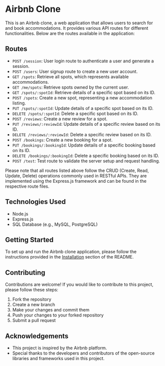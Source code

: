 # Airbnb Clone

This is an Airbnb clone, a web application that allows users to search for and book accommodations. It provides various API routes for different functionalities. Below are the routes available in the application:

## Routes

- `POST /session`: User login route to authenticate a user and generate a session.
- `POST /users`: User signup route to create a new user account.
- `GET /spots`: Retrieve all spots, which represents available accommodations.
- `GET /me/spots`: Retrieve spots owned by the current user.
- `GET /spots/:spotId`: Retrieve details of a specific spot based on its ID.
- `POST /spots`: Create a new spot, representing a new accommodation listing.
- `PUT /spots/:spotId`: Update details of a specific spot based on its ID.
- `DELETE /spots/:spotId`: Delete a specific spot based on its ID.
- `POST /reviews`: Create a new review for a spot.
- `PUT /reviews/:reviewId`: Update details of a specific review based on its ID.
- `DELETE /reviews/:reviewId`: Delete a specific review based on its ID.
- `POST /bookings`: Create a new booking for a spot.
- `PUT /bookings/:bookingId`: Update details of a specific booking based on its ID.
- `DELETE /bookings/:bookingId`: Delete a specific booking based on its ID.
- `POST /test`: Test route to validate the server setup and request handling.

Please note that all routes listed above follow the CRUD (Create, Read, Update, Delete) operations commonly used in RESTful APIs. They are implemented using the Express.js framework and can be found in the respective route files.

## Technologies Used

- Node.js
- Express.js
- SQL Database (e.g., MySQL, PostgreSQL)

## Getting Started

To set up and run the Airbnb clone application, please follow the instructions provided in the [Installation](#installation) section of the README.

## Contributing

Contributions are welcome! If you would like to contribute to this project, please follow these steps:

1. Fork the repository
2. Create a new branch
3. Make your changes and commit them
4. Push your changes to your forked repository
5. Submit a pull request

## Acknowledgements

- This project is inspired by the Airbnb platform.
- Special thanks to the developers and contributors of the open-source libraries and frameworks used in this project.
